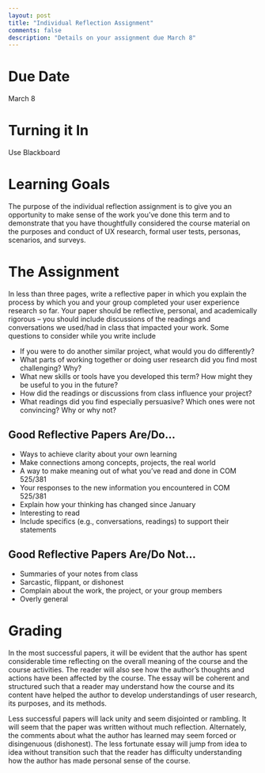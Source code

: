 ```yaml
---
layout: post
title: "Individual Reflection Assignment"
comments: false
description: "Details on your assignment due March 8"
---
```

# Due Date
March 8

# Turning it In
Use Blackboard
# Learning	 Goals	The purpose of the individual reflection assignment is to give you an opportunity to make sense of the work you’ve done this term and to demonstrate that you have thoughtfully considered the course material on the purposes and conduct of UX research, formal user tests, personas, scenarios, and surveys.# The	Assignment	In less than three pages, write a reflective paper in which you explain the process by which you and your group completed your user experience research so far. Your paper should be reflective, personal, and academically rigorous – you should include discussions of the readings and conversations we used/had in class that impacted your work. Some questions to consider while you write include
* If you were to do another similar project, what would you do differently? * What parts of working together or doing user research did you find most challenging? Why? * What new skills or tools have you developed this term? How might they be useful to you in the future?* How did the readings or discussions from class influence your project?* What readings did you find especially persuasive? Which ones were not convincing? Why or why not?
## Good Reflective Papers Are/Do…* Ways to achieve clarity about your own learning* Make connections among concepts, projects, the real world* A way to make meaning out of what you’ve read and done in COM 525/381* Your responses to the new information you encountered in COM 525/381* Explain how your thinking has changed since January* Interesting to read* Include specifics (e.g., conversations, readings) to support their statements## Good Reflective Papers Are/Do Not…* Summaries of your notes from class* Sarcastic, flippant, or dishonest* Complain about the work, the project, or your group members* Overly general# Grading	In the most successful papers, it will be evident that the author has spent considerable time reflecting on the overall meaning of the course and the course activities. The reader will also see how the author’s thoughts and actions have been affected by the course. The essay will be coherent and structured such that a reader may understand how the course and its content have helped the author to develop understandings of user research, its purposes, and its methods.Less successful papers will lack unity and seem disjointed or rambling. It will seem that the paper was written without much reflection. Alternately, the comments about what the author has learned may seem forced or disingenuous (dishonest). The less fortunate essay will jump from idea to idea without transition such that the reader has difficulty understanding how the author has made personal sense of the course.